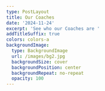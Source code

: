 ```yaml
---
type: PostLayout
title: Our Coaches
date: '2024-11-24'
excerpt: 'See who our Coaches are '
addTitleSuffix: true
colors: colors-a
backgroundImage:
  type: BackgroundImage
  url: /images/bg2.jpg
  backgroundSize: cover
  backgroundPosition: center
  backgroundRepeat: no-repeat
  opacity: 100
---
```

